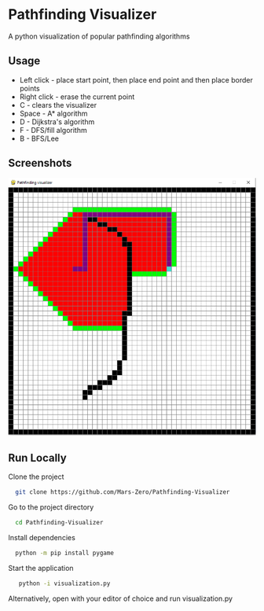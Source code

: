 
# Pathfinding Visualizer

A python visualization of popular pathfinding algorithms


## Usage

* Left click - place start point, then place end point and then place border points
* Right click - erase the current point
* C - clears the visualizer
* Space - A* algorithm
* D - Dijkstra's algorithm
* F - DFS/fill algorithm
* B - BFS/Lee



## Screenshots

![A*](https://github.com/Mars-Zero/Pathfinding-Visualizer/blob/main/docs/Capture.PNG)



## Run Locally

Clone the project

```bash
  git clone https://github.com/Mars-Zero/Pathfinding-Visualizer
```

Go to the project directory

```bash
  cd Pathfinding-Visualizer
```

Install dependencies

```bash
  python -m pip install pygame
```

Start the application

```bash
   python -i visualization.py
```

Alternatively, open with your editor of choice and run visualization.py
